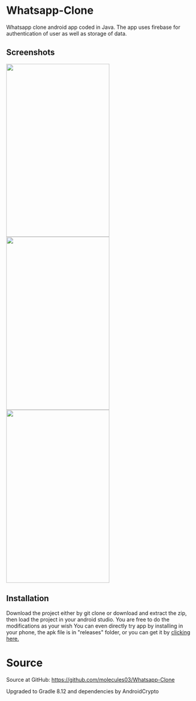 # Whatsapp-Clone
Whatsapp clone android app coded in Java. The app uses firebase for authentication of user as well as storage of data. 

## Screenshots
<img src="https://github.com/gtiwari912/Whatsapp-Clone/blob/master/Screenshots/ss2.png" width="275" height="460"> 
<img src="https://github.com/gtiwari912/Whatsapp-Clone/blob/master/Screenshots/ss4.png" width="275" height="460">
<img src="https://github.com/gtiwari912/Whatsapp-Clone/blob/master/Screenshots/ss1.png" width="275" height="460">
<!-- <img src="https://github.com/gtiwari912/Whatsapp-Clone/blob/master/Screenshots/ss3.png" width="275" height="460"> -->

## Installation

Download the project either by git clone or download and extract the zip, then load the project in your android studio. You are free to do the modifications as your wish
You can even directly try app by installing in your phone, the apk file is in "releases" folder, or you can get it by <a href="https://github.com/gtiwari912/Whatsapp-Clone/blob/master/app/release/app-release.apk">clicking here.</a> 

# Source

Source at GitHub: https://github.com/molecules03/Whatsapp-Clone

Upgraded to Gradle 8.12 and dependencies by AndroidCrypto

